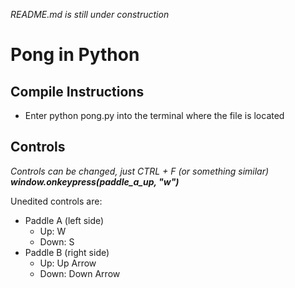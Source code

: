 *README.md is still under construction*
# Pong in Python

## Compile Instructions
* Enter python pong.py into the terminal where the file is located

## Controls
*Controls can be changed, just CTRL + F (or something similar) **window.onkeypress(paddle_a_up, "w")***


Unedited controls are:
* Paddle A (left side)
  * Up: W
  * Down: S
* Paddle B (right side)
  * Up: Up Arrow
  * Down: Down Arrow
